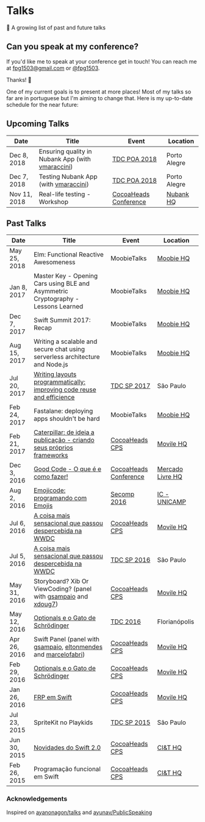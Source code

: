 # Talks
🎤 A growing list of past and future talks

## Can you speak at my conference?

 If you'd like me to speak at your conference get in touch! You can reach me at <fpg1503@gmail.com> or [@fpg1503](https://twitter.com/fpg1503).

Thanks! 🐥

One of my current goals is to present at more places! Most of my talks so far are in portuguese but I'm aiming to change that.
Here is my up-to-date schedule for the near future:

## Upcoming Talks

| Date        | Title | Event | Location |
| ----------- | ----- | ----- | -------- |
| Dec 8, 2018 | Ensuring quality in Nubank App (with [vmaraccini][marotinho]) | [TDC POA 2018][tdc-poa-2018-dc] | Porto Alegre |
| Dec 7, 2018 | Testing Nubank App (with [vmaraccini][marotinho]) | [TDC POA 2018][tdc-poa-2018-dt] | Porto Alegre |
| Nov 11, 2018 | Real-life testing - Workshop | [CocoaHeads Conference][cocoaheads-conf] | [Nubank HQ][nubank] |


## Past Talks

| Date        | Title | Event | Location |
| ----------- | ----- | ----- | -------- |
| May 25, 2018 | Elm: Functional Reactive Awesomeness | MoobieTalks | [Moobie HQ][moobie] |
| Jan 8, 2017 | Master Key - Opening Cars using BLE and Asymmetric Cryptography - Lessons Learned | MoobieTalks | [Moobie HQ][moobie] |
| Dec 7, 2017 | Swift Summit 2017: Recap | MoobieTalks | [Moobie HQ][moobie] |
| Aug 15, 2017 | Writing a scalable and secure chat using serverless architecture and Node.js | MoobieTalks | [Moobie HQ][moobie] |
| Jul 20, 2017 | [Writing layouts programmatically: improving code reuse and efficience](layout) | [TDC SP 2017][tdc-sp-2017] | São Paulo |
| Feb 24, 2017 | Fastalane: deploying apps shouldn't be hard | MoobieTalks | [Moobie HQ][moobie] |
| Feb 21, 2017 |  [Caterpillar: de ideia a publicação - criando seus próprios frameworks][caterpillar] | [CocoaHeads CPS][cocoaheads-cps] | [Movile HQ][movile] |
| Dec 3, 2016 |  [Good Code - O que é e como fazer!][goodCode] | [CocoaHeads Conference][cocoaheads-conf] | [Mercado Livre HQ][mercadolivre] |
| Aug 2, 2016 | [Emojicode: programando com Emojis][emojicode] | [Secomp 2016][secomp] | [IC - UNICAMP][ic] |
| Jul 6, 2016 | [A coisa mais sensacional que passou despercebida na WWDC](https://github.com/fpg1503/AmazingSpeechFrameworkTalk)  | [CocoaHeads CPS][cocoaheads-cps] | [Movile HQ][movile] |
| Jul 5, 2016 | [A coisa mais sensacional que passou despercebida na WWDC](https://github.com/fpg1503/AmazingSpeechFrameworkTalk)  | [TDC SP 2016][tdc-sp-2016] | São Paulo |
| May 31, 2016 | Storyboard? Xib Or ViewCoding? (panel with [gsampaio][mentos] and [xdoug7][dogra]) | [CocoaHeads CPS][cocoaheads-cps] | [Movile HQ][movile] |
| May 12, 2016 | [Optionals e o Gato de Schrödinger][optionals] | [TDC 2016][tdc-fln-2016] | Florianópolis | 
| Apr 26, 2016 |  Swift Panel (panel with [gsampaio][mentos], [eltonmendes][elton] and [marcelofabri][fabri]) | [CocoaHeads CPS][cocoaheads-cps] | [Movile HQ][movile] |
| Feb 29, 2016 | [Optionals e o Gato de Schrödinger][optionals] | [CocoaHeads CPS][cocoaheads-cps] | [Movile HQ][movile] |
| Jan 26, 2016 | [FRP em Swift][frp] | [CocoaHeads CPS][cocoaheads-cps] | [Movile HQ][movile] |
| Jul 23, 2015 | SpriteKit no Playkids | [TDC SP 2015][tdc-sp-2015] | São Paulo | 
| Jun 30, 2015 | [Novidades do Swift 2.0][swift20] | [CocoaHeads CPS][cocoaheads-cps] | [CI&T HQ][cit] |
| Feb 26, 2015 | Programação funcional em Swift | [CocoaHeads CPS][cocoaheads-cps] | [CI&T HQ][cit] |



### Acknowledgements

Inspired on [ayanonagon/talks](https://github.com/ayanonagon/talks) and [ayunav/PublicSpeaking](https://github.com/ayunav/PublicSpeaking)

  [cocoaheads-cps]: http://www.cocoaheads.com.br/cidades/detalhes/7
  [cocoaheads-conf]: http://cocoaheadsconference.com.br
  [tdc-sp-2015]: http://www.thedevelopersconference.com.br/tdc/2015/saopaulo/trilha-ios
  [tdc-sp-2016]: http://www.thedevelopersconference.com.br/tdc/2016/saopaulo/trilha-ios
  [tdc-sp-2017]: http://www.thedevelopersconference.com.br/tdc/2017/saopaulo/trilha-ios
  [tdc-fln-2016]: http://www.thedevelopersconference.com.br/tdc/2016/florianopolis/trilha-ios
  [secomp]: http://www.secomp.com.br
  [tdc-poa-2018-dt]: http://www.thedevelopersconference.com.br/tdc/2018/portoalegre/trilha-devtest
  [tdc-poa-2018-dc]: http://www.thedevelopersconference.com.br/tdc/2018/portoalegre/trilha-design-de-codigo
  
  [caterpillar]: https://github.com/fpg1503/MakingFrameworksTalk
  [goodCode]: https://github.com/fpg1503/GoodCodeTalk
  [speech]: https://github.com/fpg1503/AmazingSpeechFrameworkTalk
  [optionals]: https://github.com/fpg1503/OptionalsTalk
  [frp]: https://github.com/fpg1503/FRPTalk
  [emojicode]: https://github.com/fpg1503/EmojicodeTalk
  [swift20]: https://github.com/fpg1503/WhatsNewInSwift2Talk
  [layout]: https://github.com/fpg1503/ProgrammaticLayoutTalk
  
  [moobie]: https://www.moobie.com.br
  [movile]: https://www.movile.com/
  [mercadolivre]: https://www.mercadolivre.com.br
  [cit]: http://www.ciandt.com/home
  [ic]: http://ic.unicamp.br
  [nubank]: https://nubank.com.br
  
  [mentos]: https://github.com/gsampaio
  [dogra]: https://github.com/xdoug7
  [elton]: https://github.com/eltonmendes
  [fabri]: https://github.com/marcelofabri
  [marotinho]: https://github.com/vmaraccini
